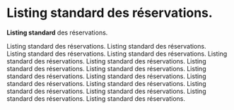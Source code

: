 # Listing standard des réservations.  

**Listing standard** des réservations.  

Listing standard des réservations. Listing standard des réservations.  
Listing standard des réservations. Listing standard des réservations. Listing standard des réservations. Listing standard des réservations. Listing standard des réservations. Listing standard des réservations. Listing standard des réservations. Listing standard des réservations. Listing standard des réservations. Listing standard des réservations. Listing standard des réservations. Listing standard des réservations. Listing standard des réservations. Listing standard des réservations. 